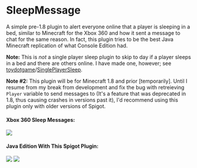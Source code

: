 # SleepMessage
A simple pre-1.8 plugin to alert everyone online that a player is sleeping in a bed, similar to Minecraft for the Xbox 360 and how it sent a message to chat for the same reason.
In fact, this plugin tries to be the best Java Minecraft replication of what Console Edition had.

**Note:** This is _not_ a single player sleep plugin to skip to day if a player sleeps in a bed and there are others online. I have made one, however; see [toydotgame](https://github.com/toydotgame)/[SinglePlayerSleep](https://github.com/toydotgame/SinglePlayerSleep).

**Note #2:** This plugin will be for Minecraft 1.8 and prior [temporarily]. Until I resume from my break from development and fix the bug with retreieving `Player` variable to send messages to (It's a feature that was deprecated in 1.8, thus causing crashes in versions past it), I'd recommend using this plugin only with older versions of Spigot.

#### Xbox 360 Sleep Messages:<br>
![](https://i.ytimg.com/vi/oinbQVRNNII/maxresdefault.jpg)

#### Java Edition With This Spigot Plugin:<br>
![](https://i.imgur.com/WrWrRl3.png)
![](https://i.imgur.com/xEI4Lvf.png)
